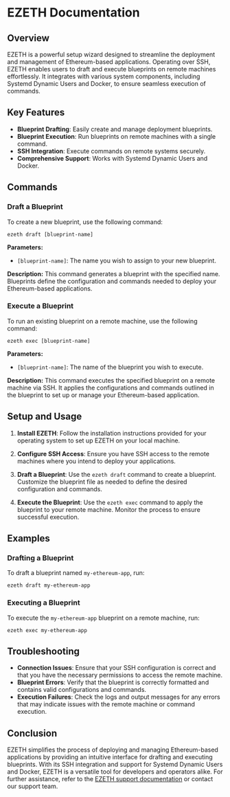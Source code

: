 # EZETH Documentation

## Overview

EZETH is a powerful setup wizard designed to streamline the deployment and management of Ethereum-based applications. Operating over SSH, EZETH enables users to draft and execute blueprints on remote machines effortlessly. It integrates with various system components, including Systemd Dynamic Users and Docker, to ensure seamless execution of commands.

## Key Features

- **Blueprint Drafting**: Easily create and manage deployment blueprints.
- **Blueprint Execution**: Run blueprints on remote machines with a single command.
- **SSH Integration**: Execute commands on remote systems securely.
- **Comprehensive Support**: Works with Systemd Dynamic Users and Docker.

## Commands

### Draft a Blueprint

To create a new blueprint, use the following command:

```
ezeth draft [blueprint-name]
```

**Parameters:**
- `[blueprint-name]`: The name you wish to assign to your new blueprint.

**Description:**
This command generates a blueprint with the specified name. Blueprints define the configuration and commands needed to deploy your Ethereum-based applications.

### Execute a Blueprint

To run an existing blueprint on a remote machine, use the following command:

```
ezeth exec [blueprint-name]
```

**Parameters:**
- `[blueprint-name]`: The name of the blueprint you wish to execute.

**Description:**
This command executes the specified blueprint on a remote machine via SSH. It applies the configurations and commands outlined in the blueprint to set up or manage your Ethereum-based application.

## Setup and Usage

1. **Install EZETH**: Follow the installation instructions provided for your operating system to set up EZETH on your local machine.
   
2. **Configure SSH Access**: Ensure you have SSH access to the remote machines where you intend to deploy your applications.

3. **Draft a Blueprint**: Use the `ezeth draft` command to create a blueprint. Customize the blueprint file as needed to define the desired configuration and commands.

4. **Execute the Blueprint**: Use the `ezeth exec` command to apply the blueprint to your remote machine. Monitor the process to ensure successful execution.

## Examples

### Drafting a Blueprint

To draft a blueprint named `my-ethereum-app`, run:

```
ezeth draft my-ethereum-app
```

### Executing a Blueprint

To execute the `my-ethereum-app` blueprint on a remote machine, run:

```
ezeth exec my-ethereum-app
```

## Troubleshooting

- **Connection Issues**: Ensure that your SSH configuration is correct and that you have the necessary permissions to access the remote machine.
- **Blueprint Errors**: Verify that the blueprint is correctly formatted and contains valid configurations and commands.
- **Execution Failures**: Check the logs and output messages for any errors that may indicate issues with the remote machine or command execution.

## Conclusion

EZETH simplifies the process of deploying and managing Ethereum-based applications by providing an intuitive interface for drafting and executing blueprints. With its SSH integration and support for Systemd Dynamic Users and Docker, EZETH is a versatile tool for developers and operators alike. For further assistance, refer to the [EZETH support documentation](#) or contact our support team.